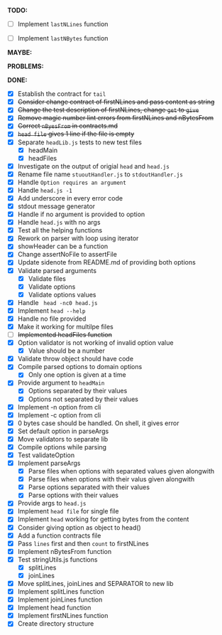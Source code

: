 **TODO:**

- [ ] Implement `lastNLines` function
- [ ] Implement `lastNBytes` function


**MAYBE:**


**PROBLEMS:**


**DONE:**

- [x] Establish the contract for `tail`
- [x] ~~Consider change contract of firstNLines and pass content as string~~
- [x] ~~Change the test description of firstNLines, change `get` to `give`~~
- [x] ~~Remove magic number lint errors from firstNLines and nBytesFrom~~
- [x] ~~Correct `nByesFrom` in contracts.md~~
- [x] ~~`head file` gives 1 line if the file is empty~~
- [x] Separate `headLib.js` tests to new test files
  - [x] headMain
  - [x] headFiles
- [x] Investigate on the output of origial `head` and `head.js`
- [x] Rename file name `stuoutHandler.js` to `stdoutHandler.js`
- [x] Handle `Option requires an argument`
- [x] Handle `head.js -1`
- [x] Add underscore in every error code
- [x] stdout message generator
- [x] Handle if no argument is provided to option
- [x] Handle `head.js` with no args
- [x] Test all the helping functions
- [x] Rework on parser with loop using iterator
- [x] showHeader can be a function
- [x] Change assertNoFile to assertFile
- [x] Update sidenote from README.md of providing both options
- [x] Validate parsed arguments
  - [x] Validate files
  - [x] Validate options
  - [x] Validate options values
- [x] Handle ` head -nc0 head.js`
- [x] Implement `head --help`
- [x] Handle no file provided
- [x] Make it working for multilpe files
- [ ] ~~Implemented headFiles function~~
- [x] Option validator is not working of invalid option value
  - [x] Value should be a number
- [x] Validate throw object should have code
- [x] Compile parsed options to domain options
  - [x] Only one option is given at a time
- [x] Provide argument to `headMain`
  - [x] Options separated by their values
  - [x] Options not separated by their values
- [x] Implement -n option from cli
- [x] Implement -c option from cli
- [x] 0 bytes case should be handled. On shell, it gives error
- [x] Set default option in parseArgs
- [x] Move validators to separate lib
- [x] Compile options while parsing
- [x] Test validateOption
- [x] Implement parseArgs
  - [x] Parse files when options with separated values given alongwith
  - [x] Parse files when options with their valus given alongwith
  - [x] Parse options separated with their values
  - [x] Parse options with their values
- [x] Provide args to `head.js`
- [x] Implement `head file` for single file
- [x] Implement `head` working for getting bytes from the content
- [x] Consider giving option as object to head()
- [x] Add a function contracts file
- [x] Pass `lines` first and then `count` to firstNLines
- [x] Implement nBytesFrom function
- [x] Test stringUtils.js functions
  - [x] splitLines
  - [x] joinLines
- [x] Move splitLines, joinLines and SEPARATOR to new lib
- [x] Implement splitLines function
- [x] Implement joinLines function
- [x] Implement head function
- [x] Implement firstNLines function
- [x] Create directory structure

